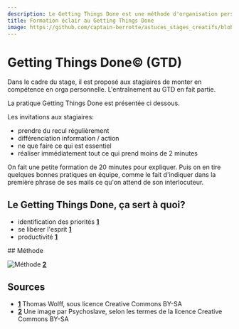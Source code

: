 ```yaml
---
description: Le Getting Things Done est une méthode d'organisation personnelle.
title: Formation éclair au Getting Things Done
image: https://github.com/captain-berrotte/astuces_stages_creatifs/blob/master/media/getting_things_done.jpg?raw=true
---
```


# Getting Things Done© (GTD)

Dans le cadre du stage, il est proposé aux stagiaires de monter en compétence en orga personnelle. L'entraînement au GTD en fait partie.

La pratique Getting Things Done est présentée ci dessous. 

Les invitations aux stagiaires: 
* prendre du recul régulièrement
* différenciation information / action
* ne que faire ce qui est essentiel
* réaliser immédiatement tout ce qui prend moins de 2 minutes

On fait une petite formation de 20 minutes pour expliquer. Puis on en tire quelques bonnes pratiques en équipe, comme le fait d'indiquer dans la première phrase de ses mails ce qu'on attend de son interlocuteur.

## Le Getting Things Done, ça sert à quoi?

* identification des priorités **[1](#note)**
* se libérer l'esprit **[1](#note)**
* productivité **[1](#note)**

## Méthode

![Méthode](http://upload.wikimedia.org/wikipedia/commons/thumb/d/d8/Orga_GTD.svg/613px-Orga_GTD.svg.png) **[2](#note)**

## Sources

<a id="note">

* **[1](#note)** Thomas Wolff, sous licence Creative Commons BY-SA
* **[2](#note)** Une image par Psychoslave, selon les termes de la licence Creative Commons BY-SA
